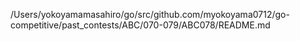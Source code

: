 /Users/yokoyamamasahiro/go/src/github.com/myokoyama0712/go-competitive/past_contests/ABC/070-079/ABC078/README.md